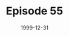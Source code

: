 ---
layout: podcast
title: Episode 55 
number: 55
subtitle: 
summary: 
date: 1999-12-31
location: https://dl.dropboxusercontent.com/s/qlo9aoufr68m2e5/watir_podcast_55.mp3?dl=0
size: 14,295,981
duration: 14:53
---